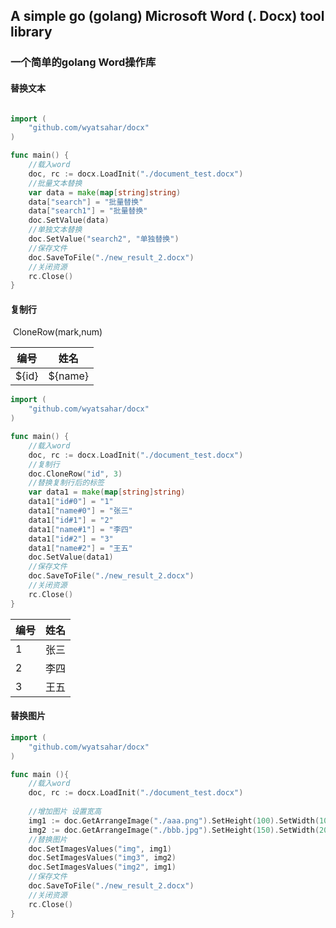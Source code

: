 

## A simple go (golang) Microsoft Word (. Docx) tool library

### 一个简单的golang Word操作库



#### 替换文本

```go

import (
	"github.com/wyatsahar/docx"
)

func main() {
	//载入word
	doc, rc := docx.LoadInit("./document_test.docx")
	//批量文本替换
	var data = make(map[string]string)
	data["search"] = "批量替换"
	data["search1"] = "批量替换"
	doc.SetValue(data)
	//单独文本替换
	doc.SetValue("search2", "单独替换")
    //保存文件
	doc.SaveToFile("./new_result_2.docx")
	//关闭资源
	rc.Close()
}

```

#### 复制行

​	CloneRow(mark,num)


| 编号 | 姓名 |
| - | - |
| ${id} | ${name} |

```go
import (
	"github.com/wyatsahar/docx"
)

func main() {
    //载入word
	doc, rc := docx.LoadInit("./document_test.docx")
	//复制行
	doc.CloneRow("id", 3)
	//替换复制行后的标签
	var data1 = make(map[string]string)
	data1["id#0"] = "1"
	data1["name#0"] = "张三"
	data1["id#1"] = "2"
	data1["name#1"] = "李四"
	data1["id#2"] = "3"
	data1["name#2"] = "王五"
	doc.SetValue(data1)
    //保存文件
	doc.SaveToFile("./new_result_2.docx")
	//关闭资源
	rc.Close()
}
```


| 编号 | 姓名 |
| - | - |
| 1 | 张三 |
| 2 | 李四 |
| 3 | 王五 |



#### 替换图片

```go
import (
	"github.com/wyatsahar/docx"
)

func main (){
    //载入word
	doc, rc := docx.LoadInit("./document_test.docx")
    
    //增加图片 设置宽高
	img1 := doc.GetArrangeImage("./aaa.png").SetHeight(100).SetWidth(100)
	img2 := doc.GetArrangeImage("./bbb.jpg").SetHeight(150).SetWidth(200)
	//替换图片
	doc.SetImagesValues("img", img1)
	doc.SetImagesValues("img3", img2)
	doc.SetImagesValues("img2", img1)
    //保存文件
	doc.SaveToFile("./new_result_2.docx")
	//关闭资源
	rc.Close()
}
```

